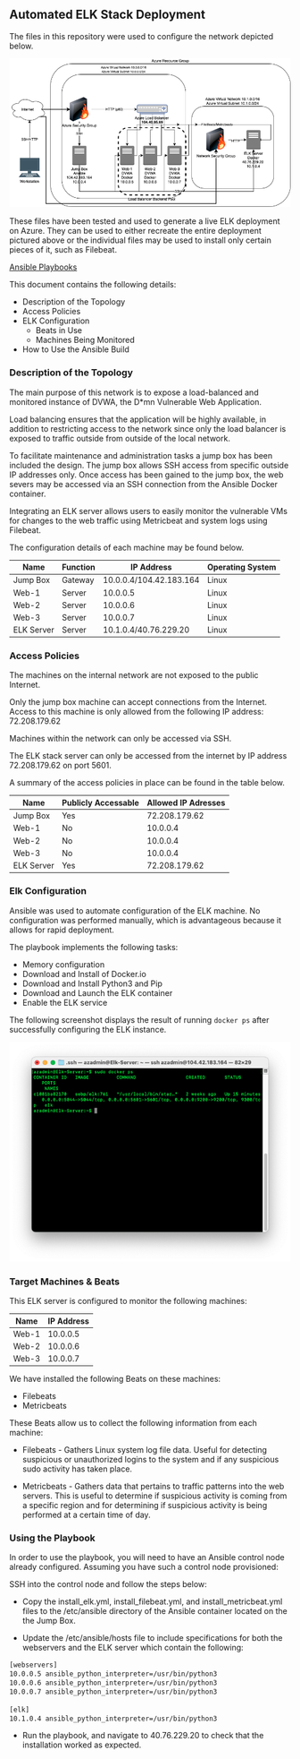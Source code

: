 ## Automated ELK Stack Deployment

The files in this repository were used to configure the network depicted below.

![Network Diagram](Images/Diagram.png)

These files have been tested and used to generate a live ELK deployment on Azure. They can be used to either recreate the entire deployment pictured above or the individual files may be used to install only certain pieces of it, such as Filebeat.

[Ansible Playbooks](Playbooks/)

This document contains the following details:
- Description of the Topology
- Access Policies
- ELK Configuration
  - Beats in Use
  - Machines Being Monitored
- How to Use the Ansible Build


### Description of the Topology

The main purpose of this network is to expose a load-balanced and monitored instance of DVWA, the D*mn Vulnerable Web Application.

Load balancing ensures that the application will be highly available, in addition to restricting access to the network since only the load balancer is exposed to traffic outside from outside of the local network.   

To facilitate maintenance and administration tasks a jump box has been included the design.   The jump box allows SSH access from specific outside IP addresses only.  Once access has been gained to the jump box, the web severs may be accessed via an SSH connection from the Ansible Docker container.

Integrating an ELK server allows users to easily monitor the vulnerable VMs for changes to the web traffic using Metricbeat and system logs using Filebeat.

The configuration details of each machine may be found below.

| Name       | Function | IP Address              | Operating System |
|------------|----------|-------------------------|------------------|
| Jump Box   | Gateway  | 10.0.0.4/104.42.183.164 | Linux            |
| Web-1      | Server   | 10.0.0.5                | Linux            |
| Web-2      | Server   | 10.0.0.6                | Linux            |
| Web-3      | Server   | 10.0.0.7                | Linux            |
| ELK Server | Server   | 10.1.0.4/40.76.229.20   | Linux            |

### Access Policies

The machines on the internal network are not exposed to the public Internet.

Only the jump box machine can accept connections from the Internet. Access to this machine is only allowed from the following IP address: 72.208.179.62

Machines within the network can only be accessed via SSH.

The ELK stack server can only be accessed from the internet by IP address 72.208.179.62 on port 5601.

A summary of the access policies in place can be found in the table below.

| Name        | Publicly Accessable | Allowed IP Adresses |
|-------------|---------------------|---------------------|
| Jump Box    | Yes                 | 72.208.179.62       |
| Web-1       | No                  | 10.0.0.4            |
| Web-2       | No                  | 10.0.0.4            |  
| Web-3       | No                  | 10.0.0.4            |  
| ELK Server  | Yes                 | 72.208.179.62       |

### Elk Configuration

Ansible was used to automate configuration of the ELK machine. No configuration was performed manually, which is advantageous because it allows for rapid deployment.

The playbook implements the following tasks:
- Memory configuration
- Download and Install of Docker.io
- Download and Install Python3 and Pip
- Download and Launch the ELK container
- Enable the ELK service

The following screenshot displays the result of running `docker ps` after successfully configuring the ELK instance.

![Docker 'ps' output](Images/docker_ps_outpt.png)

### Target Machines & Beats
This ELK server is configured to monitor the following machines:

| Name  | IP Address |
|-------|------------|
| Web-1 | 10.0.0.5   |
| Web-2 | 10.0.0.6   |
| Web-3 | 10.0.0.7   |

We have installed the following Beats on these machines:
- Filebeats
- Metricbeats

These Beats allow us to collect the following information from each machine:
- Filebeats - Gathers Linux system log file data. Useful for detecting suspicious or unauthorized logins to the system and if any suspicious sudo activity has taken place.

- Metricbeats - Gathers data that pertains to traffic patterns into the web servers.   This is useful to determine if suspicious activity is coming from a specific region and for determining if suspicious activity is being performed at a certain time of day.

### Using the Playbook
In order to use the playbook, you will need to have an Ansible control node already configured. Assuming you have such a control node provisioned:

SSH into the control node and follow the steps below:
- Copy the install_elk.yml, install_filebeat.yml, and install_metricbeat.yml files to the /etc/ansible directory of the Ansible container located on the the Jump Box.

- Update the /etc/ansible/hosts file to include specifications for both the webservers and the ELK server which contain the following:
```
[webservers]
10.0.0.5 ansible_python_interpreter=/usr/bin/python3
10.0.0.6 ansible_python_interpreter=/usr/bin/python3
10.0.0.7 ansible_python_interpreter=/usr/bin/python3

[elk]
10.1.0.4 ansible_python_interpreter=/usr/bin/python3
```
- Run the playbook, and navigate to 40.76.229.20 to check that the installation worked as expected.
